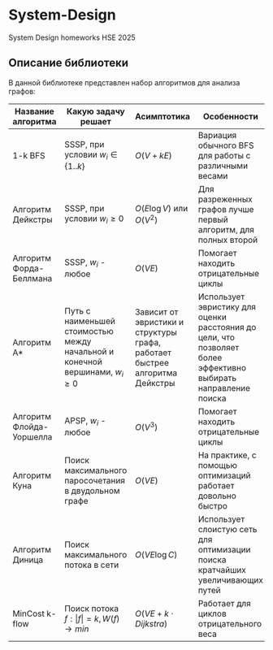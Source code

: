 # System-Design
System Design homeworks HSE 2025

## Описание библиотеки
В данной библиотеке представлен набор алгоритмов для анализа графов:

| Название алгоритма | Какую задачу решает | Асимптотика | Особенности |
|--------------------|---------------------|-------------|-------------|
| 1-k BFS | SSSP, при условии $w_i \in \{1..k\}$ | $O(V + kE)$ | Вариация обычного BFS для работы с различными весами |
| Алгоритм Дейкстры | SSSP, при условии $w_i \geq 0$ | $O(E\log⁡V)$ или $O(V^2)$ | Для разреженных графов лучше первый алгоритм, для полных второй |
| Алгоритм Форда-Беллмана | SSSP, $w_i$ - любое | $O(VE)$ | Помогает находить отрицательные циклы |
| Алгоритм A* | Путь с наименьшей стоимостью между начальной и конечной вершинами, $w_i \geq 0$ | Зависит от эвристики и структуры графа, работает быстрее алгоритма Дейкстры | Использует эвристику для оценки расстояния до цели, что позволяет  более эффективно выбирать направление поиска
| Алгоритм Флойда-Уоршелла | APSP, $w_i$ - любое | $O(V^3)$ | Помогает находить отрицательные циклы |
| Алгоритм Куна | Поиск максимального паросочетания в двудольном графе | $O(VE)$ | На практике, с помощью оптимизаций работает довольно быстро |
| Алгоритм Диница | Поиск максимального потока в сети | $O(VE\log C)$ | Использует слоистую сеть для оптимизации поиска кратчайших увеличивающих путей |
| MinCost k-flow | Поиск потока $f: \|f\| = k, W(f) \rightarrow min$ | $O(VE + k\cdot Dijkstra)$ | Работает для циклов отрицательного веса |
